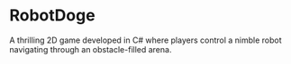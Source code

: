 # RobotDoge
A thrilling 2D game developed in C# where players control a nimble robot navigating through an obstacle-filled arena. 
